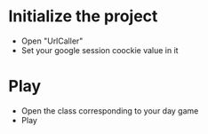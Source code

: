 # Initialize the project
- Open "UrlCaller"
- Set your google session coockie value in it

# Play
- Open the class corresponding to your day game
- Play